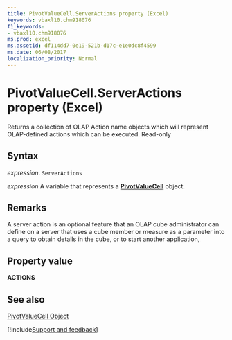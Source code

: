 ```yaml
---
title: PivotValueCell.ServerActions property (Excel)
keywords: vbaxl10.chm918076
f1_keywords:
- vbaxl10.chm918076
ms.prod: excel
ms.assetid: df114dd7-0e19-521b-d17c-e1e0dc8f4599
ms.date: 06/08/2017
localization_priority: Normal
---
```



# PivotValueCell.ServerActions property (Excel)

Returns a collection of OLAP Action name objects which will represent OLAP-defined actions which can be executed. Read-only


## Syntax

_expression_. `ServerActions`

_expression_ A variable that represents a **[PivotValueCell](Excel.pivotvaluecell.md)** object.


## Remarks

A server action is an optional feature that an OLAP cube administrator can define on a server that uses a cube member or measure as a parameter into a query to obtain details in the cube, or to start another application,


## Property value

 **ACTIONS**


## See also



[PivotValueCell Object](Excel.pivotvaluecell.md)

[!include[Support and feedback](~/includes/feedback-boilerplate.md)]